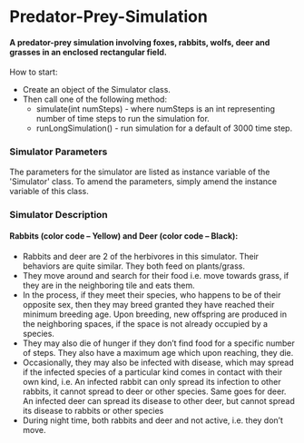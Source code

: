 # Predator-Prey-Simulation
#### A predator-prey simulation involving foxes, rabbits, wolfs, deer and grasses in an enclosed rectangular field.

How to start:
- Create an object of the Simulator class.
- Then call one of the following method:
  - simulate(int numSteps) - where numSteps is an int representing number of time steps to run the simulation for.
  - runLongSimulation() - run simulation for a default of 3000 time step.
 
### Simulator Parameters
The parameters for the simulator are listed as instance variable of the 'Simulator' class. To amend the parameters, simply amend the instance variable of this class.
 
### Simulator Description
#### Rabbits (color code – Yellow) and Deer (color code – Black):
* Rabbits and deer are 2 of the herbivores in this simulator. Their behaviors are quite similar. They both feed on plants/grass.
* They move around and search for their food i.e. move towards grass, if they are in the neighboring tile and eats them.
* In the process, if they meet their species, who happens to be of their opposite sex, then they may breed granted they have reached their minimum breeding age. Upon breeding, new offspring are produced in the neighboring spaces, if the space is not already occupied by a species.
* They may also die of hunger if they don’t find food for a specific number of steps. They also have a maximum age which upon reaching, they die.
* Occasionally, they may also be infected with disease, which may spread if the infected species of a particular kind comes in contact with their own kind, i.e. An infected rabbit can only spread its infection to other rabbits, it cannot spread to deer or other species. Same goes for deer. An infected deer can spread its disease to other deer, but cannot spread its disease to rabbits or other species
* During night time, both rabbits and deer and not active, i.e. they don’t move.
